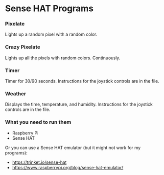# Sense HAT Programs

### Pixelate
Lights up a random pixel with a random color.

### Crazy Pixelate
Lights up all the pixels with random colors. Continuously.

### Timer
Timer for 30/90 seconds.
Instructions for the joystick controls are in the file.

### Weather
Displays the time, temperature, and humidity.
Instructions for the joystick controls are in the file.

### What you need to run them
- Raspberry Pi
- Sense HAT

Or you can use a Sense HAT emulator (but it might not work for my programs):
- https://trinket.io/sense-hat
- https://www.raspberrypi.org/blog/sense-hat-emulator/